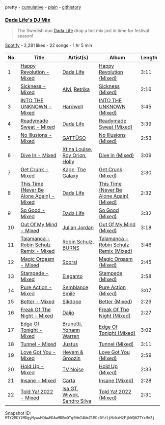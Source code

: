 pretty - [cumulative](/playlists/cumulative/37i9dQZF1DX4xjcl7upl9u.md) - [plain](/playlists/plain/37i9dQZF1DX4xjcl7upl9u) - [githistory](https://github.githistory.xyz/mackorone/spotify-playlist-archive/blob/main/playlists/plain/37i9dQZF1DX4xjcl7upl9u)

### [Dada Life's DJ Mix](https://open.spotify.com/playlist/37i9dQZF1DX4xjcl7upl9u)

> The Swedish duo <a href=“spotify:artist:00sAT5YX8W3xNd1EuqyHw9”>Dada Life</a> drop a hot mix just in time for festival season!

[Spotify](https://open.spotify.com/user/spotify) - 2,281 likes - 22 songs - 1 hr 5 min

| No. | Title | Artist(s) | Album | Length |
|---|---|---|---|---|
| 1 | [Happy Revolution \- Mixed](https://open.spotify.com/track/38jWFjARAMgyEm0CekNNDd) | [Dada Life](https://open.spotify.com/artist/00sAT5YX8W3xNd1EuqyHw9) | [Happy Revolution \(Mixed\)](https://open.spotify.com/album/7vjhCa754toHiDzwc8Ysdr) | 3:11 |
| 2 | [Sickness \- Mixed](https://open.spotify.com/track/03Nt3vXQ2H4NHQIQS2Wimi) | [Alvi](https://open.spotify.com/artist/5NiZEpj3XzblvgCLwxurbg), [Retrika](https://open.spotify.com/artist/6SLVPua1BJCUt85y4bug2Z) | [Sickness \(Mixed\)](https://open.spotify.com/album/3gb6O7w0RP3vIlrL4VWsoX) | 2:16 |
| 3 | [INTO THE UNKNOWN \- Mixed](https://open.spotify.com/track/4wUdukfI9Vlnn63hJvmXob) | [Hardwell](https://open.spotify.com/artist/6BrvowZBreEkXzJQMpL174) | [INTO THE UNKNOWN \(Mixed\)](https://open.spotify.com/album/1ZWzbALgak37NGEbWH2fGP) | 3:45 |
| 4 | [Readymade Sweat \- Mixed](https://open.spotify.com/track/0qKQ4AJHxcAq7yGX6SaWwM) | [Dada Life](https://open.spotify.com/artist/00sAT5YX8W3xNd1EuqyHw9) | [Readymade Sweat \(Mixed\)](https://open.spotify.com/album/00HR6TCJeoBiu691ggJXwh) | 3:39 |
| 5 | [No Illusions \- Mixed](https://open.spotify.com/track/6AF20ZCpOnW15YRfUKPgCY) | [GATTÜSO](https://open.spotify.com/artist/3PlRvQnVE3XAbtHUNc4nic) | [No Illusions \(Mixed\)](https://open.spotify.com/album/0rZ1ZC39VkppZaelSjRfiA) | 2:53 |
| 6 | [Dive In \- Mixed](https://open.spotify.com/track/116qEsgjgoGzXfSh5UvHXj) | [Xtina Louise](https://open.spotify.com/artist/2vKEblNGdmCIp2OUEI21YN), [Roy Orion](https://open.spotify.com/artist/5vDWsMvaFghBZj9e6y8qSk), [Holly](https://open.spotify.com/artist/6RwJwtGVyIGSs1oSAPnxYV) | [Dive In \(Mixed\)](https://open.spotify.com/album/7v1hvmisD1DWMzcfKnDzVX) | 3:09 |
| 7 | [Get Crunk \- Mixed](https://open.spotify.com/track/5AIxnjc6zX5Gwo9T19bMKD) | [Kage](https://open.spotify.com/artist/6ehv7BnQkNEh7Hqd8rRcot), [The Galaxy](https://open.spotify.com/artist/1a7aOqigZ5aWIaagMLlHC4) | [Get Crunk \(Mixed\)](https://open.spotify.com/album/3pLZKAvh6cGcjUrB6d4dd1) | 2:30 |
| 8 | [This Time \(Never Be Alone Again\) \- Mixed](https://open.spotify.com/track/4qa4y68D9X4I9mE0gRq2Zy) | [Dada Life](https://open.spotify.com/artist/00sAT5YX8W3xNd1EuqyHw9) | [This Time \(Never Be Alone Again\) \[Mixed\]](https://open.spotify.com/album/2kZvidCf0XVqEp7T1ZGfNz) | 2:32 |
| 9 | [So Good \- Mixed](https://open.spotify.com/track/0XEcTMAYz47bBmW6VQm1Hf) | [Dada Life](https://open.spotify.com/artist/00sAT5YX8W3xNd1EuqyHw9) | [So Good \(Mixed\)](https://open.spotify.com/album/5hTou7QMas2tYHQI28U2W4) | 3:32 |
| 10 | [Out Of My Mind \- Mixed](https://open.spotify.com/track/3hramgkHUCh2loWbB4rOXV) | [Julian Jordan](https://open.spotify.com/artist/2vUCVkeZjzDcaoX4gagHdV) | [Out Of My Mind \(Mixed\)](https://open.spotify.com/album/54Sj3fK2aIY2zwrFdd4Sy0) | 3:18 |
| 11 | [Talamanca \- Robin Schulz Remix \- Mixed](https://open.spotify.com/track/09XlBSQJ59M4aVkCQFp7Jd) | [Robin Schulz](https://open.spotify.com/artist/3t5xRXzsuZmMDkQzgOX35S), [BURNS](https://open.spotify.com/artist/5eKqhPrKad0J9xGAtq3rW7) | [Talamanca \- Robin Schulz Remix \(Mixed\)](https://open.spotify.com/album/354xSfW1OVfx7XdLEDQkzc) | 3:46 |
| 12 | [Magic Orgasm \- Mixed](https://open.spotify.com/track/4aSVZAowy4cV0vY4zLEVmB) | [Scorsi](https://open.spotify.com/artist/0LQKGvxOXZHDCxuite9zcT) | [Magic Orgasm \(Mixed\)](https://open.spotify.com/album/7pyTsUDNVhmFV3Kg2r5IJ4) | 2:45 |
| 13 | [Stampede \- Mixed](https://open.spotify.com/track/4uFoaAhJsRlt34V4nsJna0) | [Eleganto](https://open.spotify.com/artist/0MMdZHo4Jeldyg5awD2w5V) | [Stampede \(Mixed\)](https://open.spotify.com/album/3zPZ8kYxgf9jalyZM6EZHK) | 2:58 |
| 14 | [Pure Action \- Mixed](https://open.spotify.com/track/1zdrSdBSPqCxq9ojxRK8B3) | [Semblance Smile](https://open.spotify.com/artist/13nmMVXihf9LHBGMm6NI6f) | [Pure Action \(Mixed\)](https://open.spotify.com/album/5NW6Rh3AXJhzYn91rjk5k4) | 3:07 |
| 15 | [Better \- Mixed](https://open.spotify.com/track/1Y6KWoXkDNDs5kEsd7uNZW) | [Sikdope](https://open.spotify.com/artist/3EXfNuPuR3OFEdlyoSutcG) | [Better \(Mixed\)](https://open.spotify.com/album/22VP8ckip061Xk0UsrZMgd) | 2:29 |
| 16 | [Freak Of The Night \- Mixed](https://open.spotify.com/track/7ubPwn91i0JKJwjSYYd0oO) | [Daijo](https://open.spotify.com/artist/4esLZ8cHaY0jchCxXDVVSQ) | [Freak Of The Night \(Mixed\)](https://open.spotify.com/album/6A2Z3QPh9IZ4hCgVCyyUt2) | 2:27 |
| 17 | [Edge Of Tonight \- Mixed](https://open.spotify.com/track/5r9TaNygIKK548xLeaC7mi) | [Brunetti](https://open.spotify.com/artist/57HqYJzEeUisul8wKeOrOB), [Yohann Warren](https://open.spotify.com/artist/0KPaZqSst478dYqODQG37L) | [Edge Of Tonight \(Mixed\)](https://open.spotify.com/album/3wRhfATQvzACEps4fVSkVa) | 3:02 |
| 18 | [Tunnel \- Mixed](https://open.spotify.com/track/3yJPjIcrSdx3eVVDfK75dK) | [Justus](https://open.spotify.com/artist/0iPzFfhXb2ilEodYsMoUX4) | [Tunnel \(Mixed\)](https://open.spotify.com/album/2HMYjjvU9nQeCcfweuWxh1) | 3:11 |
| 19 | [Love Got You \- Mixed](https://open.spotify.com/track/2pqkgCCA7GRWqkWoe7GSmR) | [Heyem & Groozin](https://open.spotify.com/artist/0l33b3YK4gmAt0mzqcRkVx) | [Love Got You \(Mixed\)](https://open.spotify.com/album/62Nja7aHFyzlW8rimockJM) | 2:59 |
| 20 | [Hold Up \- Mixed](https://open.spotify.com/track/5gHjelCEVxbddGSebN0x13) | [TV Noise](https://open.spotify.com/artist/32Aw9aJJoXXC1Vn3zqzJbQ) | [Hold Up \(Mixed\)](https://open.spotify.com/album/60nbDVuZZsGS8qjKkw6A28) | 2:33 |
| 21 | [Insane \- Mixed](https://open.spotify.com/track/1bcwLDUS52RPga7vOxYsq5) | [Carta](https://open.spotify.com/artist/3MTk6MUbUmV5X0N04N56JF) | [Insane \(Mixed\)](https://open.spotify.com/album/3ieL7chtaUe47zrPkR89lt) | 2:28 |
| 22 | [Told Ya! 2022 \- Mixed](https://open.spotify.com/track/144yCgX83TO1vBYukgAbsT) | [Isa GT](https://open.spotify.com/artist/2ZMDVSuZfNdp80OdWx5h4K), [Wiwek](https://open.spotify.com/artist/4b2v3PBjJJCF2BX14lIAsT), [Sandro Silva](https://open.spotify.com/artist/53UXMZxwzQyV4j7tZaVF58) | [Told Ya! 2022 \(Mixed\)](https://open.spotify.com/album/2t40UmaG9qyS9fSGZqRb8z) | 2:31 |

Snapshot ID: `MTY2MDY2MDgyMywwMDAwMDAwMDBmOTg0NmI4NmZlMDc0YzljMzkxM2FjNWQ0ZTYxMmZj`

